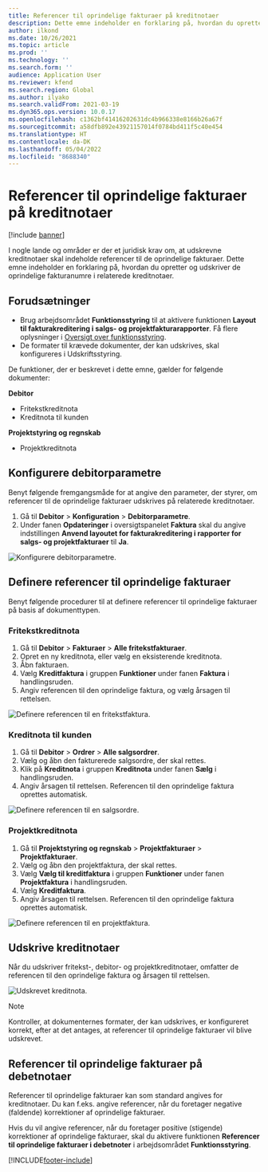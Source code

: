 ```yaml
---
title: Referencer til oprindelige fakturaer på kreditnotaer
description: Dette emne indeholder en forklaring på, hvordan du opretter og udskriver de oprindelige fakturanumre i relaterede kreditnotaer.
author: ilkond
ms.date: 10/26/2021
ms.topic: article
ms.prod: ''
ms.technology: ''
ms.search.form: ''
audience: Application User
ms.reviewer: kfend
ms.search.region: Global
ms.author: ilyako
ms.search.validFrom: 2021-03-19
ms.dyn365.ops.version: 10.0.17
ms.openlocfilehash: c1362bf41416202631dc4b966338e8166b26a67f
ms.sourcegitcommit: a58dfb892e43921157014f0784bd411f5c40e454
ms.translationtype: HT
ms.contentlocale: da-DK
ms.lasthandoff: 05/04/2022
ms.locfileid: "8688340"
---
```

# <a name="references-to-original-invoices-in-credit-notes"></a>Referencer til oprindelige fakturaer på kreditnotaer

[!include [banner](../includes/banner.md)]


I nogle lande og områder er der et juridisk krav om, at udskrevne kreditnotaer skal indeholde referencer til de oprindelige fakturaer. Dette emne indeholder en forklaring på, hvordan du opretter og udskriver de oprindelige fakturanumre i relaterede kreditnotaer.

## <a name="prerequisites"></a>Forudsætninger

- Brug arbejdsområdet **Funktionsstyring** til at aktivere funktionen **Layout til fakturakreditering i salgs- og projektfakturarapporter**. Få flere oplysninger i [Oversigt over funktionsstyring](../../fin-ops-core/fin-ops/get-started/feature-management/feature-management-overview.md).
- De formater til krævede dokumenter, der kan udskrives, skal konfigureres i Udskriftsstyring.

De funktioner, der er beskrevet i dette emne, gælder for følgende dokumenter:

**Debitor**

- Fritekstkreditnota
- Kreditnota til kunden

**Projektstyring og regnskab**

- Projektkreditnota

## <a name="configure-accounts-receivable-parameters"></a>Konfigurere debitorparametre

Benyt følgende fremgangsmåde for at angive den parameter, der styrer, om referencer til de oprindelige fakturaer udskrives på relaterede kreditnotaer.

1. Gå til **Debitor** \> **Konfiguration** \> **Debitorparametre**.
2. Under fanen **Opdateringer** i oversigtspanelet **Faktura** skal du angive indstillingen **Anvend layoutet for fakturakreditering i rapporter for salgs- og projektfakturaer** til **Ja**.

![Konfigurere debitorparametre.](media/original-invoice-number-in-credit-note.jpg)

## <a name="define-references-to-original-invoices"></a>Definere referencer til oprindelige fakturaer

Benyt følgende procedurer til at definere referencer til oprindelige fakturaer på basis af dokumenttypen.

### <a name="free-text-credit-note"></a>Fritekstkreditnota

1. Gå til **Debitor** \> **Fakturaer** \> **Alle fritekstfakturaer**.
2. Opret en ny kreditnota, eller vælg en eksisterende kreditnota.
3. Åbn fakturaen.
4. Vælg **Kreditfaktura** i gruppen **Funktioner** under fanen **Faktura** i handlingsruden.
5. Angiv referencen til den oprindelige faktura, og vælg årsagen til rettelsen.

![Definere referencen til en fritekstfaktura.](media/reference-original-invoice-FTI.jpg)

### <a name="customer-credit-note"></a>Kreditnota til kunden

1. Gå til **Debitor** \> **Ordrer** \> **Alle salgsordrer**.
2. Vælg og åbn den fakturerede salgsordre, der skal rettes.
3. Klik på **Kreditnota** i gruppen **Kreditnota** under fanen **Sælg** i handlingsruden.
4. Angiv årsagen til rettelsen. Referencen til den oprindelige faktura oprettes automatisk.

![Definere referencen til en salgsordre.](media/reference-original-invoice-SO.jpg)

### <a name="project-credit-note"></a>Projektkreditnota

1. Gå til **Projektstyring og regnskab** \> **Projektfakturaer** \> **Projektfakturaer**.
2. Vælg og åbn den projektfaktura, der skal rettes.
3. Vælg **Vælg til kreditfaktura** i gruppen **Funktioner** under fanen **Projektfaktura** i handlingsruden.
4. Vælg **Kreditfaktura**.
5. Angiv årsagen til rettelsen. Referencen til den oprindelige faktura oprettes automatisk.

![Definere referencen til en projektfaktura.](media/reference-original-invoice-project.jpg)

## <a name="printing-credit-notes"></a>Udskrive kreditnotaer

Når du udskriver fritekst-, debitor- og projektkreditnotaer, omfatter de referencen til den oprindelige faktura og årsagen til rettelsen.

![Udskrevet kreditnota.](media/credit-note-FTI.jpg)

> [!NOTE]
> Kontroller, at dokumenternes formater, der kan udskrives, er konfigureret korrekt, efter at det antages, at referencer til oprindelige fakturaer vil blive udskrevet.

## <a name="references-to-original-invoices-in-debit-notes"></a>Referencer til oprindelige fakturaer på debetnotaer

Referencer til oprindelige fakturaer kan som standard angives for kreditnotaer. Du kan f.eks. angive referencer, når du foretager negative (faldende) korrektioner af oprindelige fakturaer.

Hvis du vil angive referencer, når du foretager positive (stigende) korrektioner af oprindelige fakturaer, skal du aktivere funktionen **Referencer til oprindelige fakturaer i debetnoter** i arbejdsområdet **Funktionsstyring**.  

[!INCLUDE[footer-include](../../includes/footer-banner.md)]
